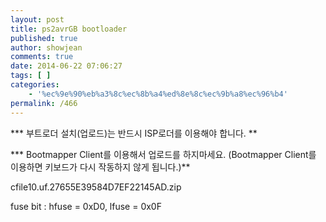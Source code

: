 ```yaml
---
layout: post
title: ps2avrGB bootloader
published: true
author: showjean
comments: true
date: 2014-06-22 07:06:27
tags: [ ]
categories:
    - '%ec%9e%90%eb%a3%8c%ec%8b%a4%ed%8e%8c%ec%9b%a8%ec%96%b4'
permalink: /466
---
```

*** 부트로더 설치(업로드)는 반드시 ISP로더를 이용해야 합니다.&nbsp;**

*** Bootmapper Client를 이용해서 업로드를 하지마세요. (Bootmapper Client를 이용하면&nbsp;키보드가 다시 작동하지 않게 됩니다.)**






  cfile10.uf.27655E39584D7EF22145AD.zip








fuse bit :&nbsp;hfuse = 0xD0, lfuse = 0x0F